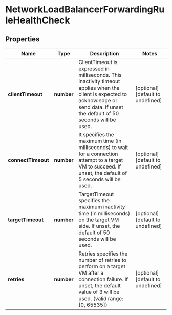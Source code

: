# NetworkLoadBalancerForwardingRuleHealthCheck

## Properties
| Name | Type | Description | Notes |
| ------------ | ------------- | ------------- | ------------- |
| **clientTimeout** | **number** | ClientTimeout is expressed in milliseconds. This inactivity timeout applies when the client is expected to acknowledge or send data. If unset the default of 50 seconds will be used. | [optional] [default to undefined] |
| **connectTimeout** | **number** | It specifies the maximum time (in milliseconds) to wait for a connection attempt to a target VM to succeed. If unset, the default of 5 seconds will be used. | [optional] [default to undefined] |
| **targetTimeout** | **number** | TargetTimeout specifies the maximum inactivity time (in milliseconds) on the target VM side. If unset, the default of 50 seconds will be used. | [optional] [default to undefined] |
| **retries** | **number** | Retries specifies the number of retries to perform on a target VM after a connection failure. If unset, the default value of 3 will be used. (valid range: [0, 65535]) | [optional] [default to undefined] |


